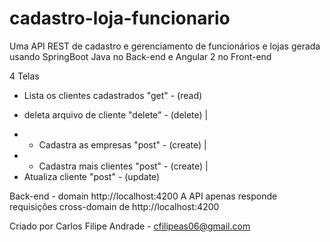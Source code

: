 # cadastro-loja-funcionario
Uma API REST de cadastro e gerenciamento de funcionários e lojas gerada usando SpringBoot Java no Back-end e Angular 2 no Front-end

4 Telas
- Lista os clientes cadastrados "get" - (read) 
+ deleta arquivo de cliente "delete" - (delete)
|
- - Cadastra as empresas "post" - (create)
|
- - Cadastra mais clientes "post" - (create)
|
- Atualiza cliente "post" - (update)



Back-end - domain http://localhost:4200
A API apenas responde requisições cross-domain de http://localhost:4200




Criado por Carlos Filipe Andrade - cfilipeas06@gmail.com


